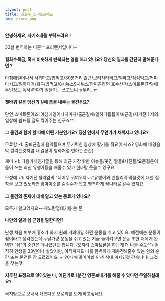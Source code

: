```yaml
---
layout: post
title: 김효주_스마트폰베프
img: orora.png
---
```



#### 안녕하세요, 자기소개를 부탁드려요 !

33살 번역하는 미혼^^ 프리랜서입니다~


#### 월화수목금, 혹시 비슷하게 반복되는 일을 하고 있나요? 당신의 일과를 간단히 말해준다면 ?

아침에일어나서 사워하고/밥먹고/30분거리 출근/보리차타먹고/일하고/점심먹고/커피마시고/일하다가/퇴근/밥먹고/8시뉴스9시뉴스/안피곤하면 호수산책/스마트폰(한달에 두번정도 독서)하다가 잠들기... 쓰고보니 눙무리..ㅠ

#### 쳇바퀴 같은 당신의 일에 틈을 내주는 물건은요?

단연 스마트폰이죠! 아침에일어나자마자/출근길에/일하다틈틈이/퇴근길/자기전!! 저의 일상에 쉼표를 잘도 찍어주는 친구죠^^


#### 그 물건과 함께 할 때에 어떤 기분인가요? 당신 안에서 무언가가 채워지고 있나요?

무료함 -1: 출퇴근길에 음악들으며 무기력한 일상에 활기를 줘요(아시죠? 영화에 배경음악 깔리는것처럼 내 일상이 영화처럼 변하는 순간) 

재미 +1: 다음카페인기글을 통해 최근 가장 핫한 이슈들/웃긴 짤들&사진들/요즘젊은이들이 쓰는 최신 유행어등을 배울수 있고 한바탕 웃을수 있구요

모성애 +1: 자기전 윌리엄의 “너어무 귀여우지~~”유행어와 벤틀리의 먹을것에 대한 집착을 보고 있노라면 엄마미소를 숨길수가 없고 행복하게 꿈나라로 갈수 있지요

#### 그 물건의 존재에 대해 알고 있는 동료가 있나요?

모두가 알고있지요~~제노란껍데기를 쓴 폰

#### 나만의 일과 쉼 균형을 말한다면?

난생 처음 피부에 홍조가 와서 원래 거의매일 하던 운동을 쉬고 있어요. 예전에는 운동이 쉼이라고 생각했는데 두달가량 운동을 쉬고 있는 지금 돌이켜보면 운동 또한 저에게 완벽한 “쉼”의 순간은 아니었던듯 합니다.  (오히려 스마트폰을 하는게 더 나을 수도^^)
솔직히 인생을 33년이나 살았지만, 아직까지도 나를 완벽하게 재충전해줄수 있는 쉼의 순간 또는 물건들 잘 모르겠어요 ㅠ 30대에 풀어야할 인생 최대 과제인것 같습니다! 그것을 찾는것!


#### 지루한 표정으로 앉아있는 나, 어딘가로 1분 간 영혼보내기를 해줄 수 있다면 무얼하실래요?

극지방으로 보내서 아름다운 오로라를 보게 하고싶네요
